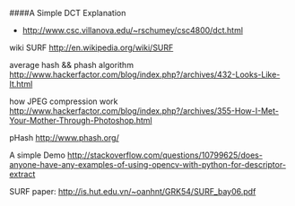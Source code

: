 ####A Simple DCT Explanation 
- http://www.csc.villanova.edu/~rschumey/csc4800/dct.html

wiki SURF
http://en.wikipedia.org/wiki/SURF

average hash && phash algorithm
http://www.hackerfactor.com/blog/index.php?/archives/432-Looks-Like-It.html

how JPEG compression work
http://www.hackerfactor.com/blog/index.php?/archives/355-How-I-Met-Your-Mother-Through-Photoshop.html

pHash
http://www.phash.org/

A simple Demo
http://stackoverflow.com/questions/10799625/does-anyone-have-any-examples-of-using-opencv-with-python-for-descriptor-extract

SURF paper:
http://is.hut.edu.vn/~oanhnt/GRK54/SURF_bay06.pdf


